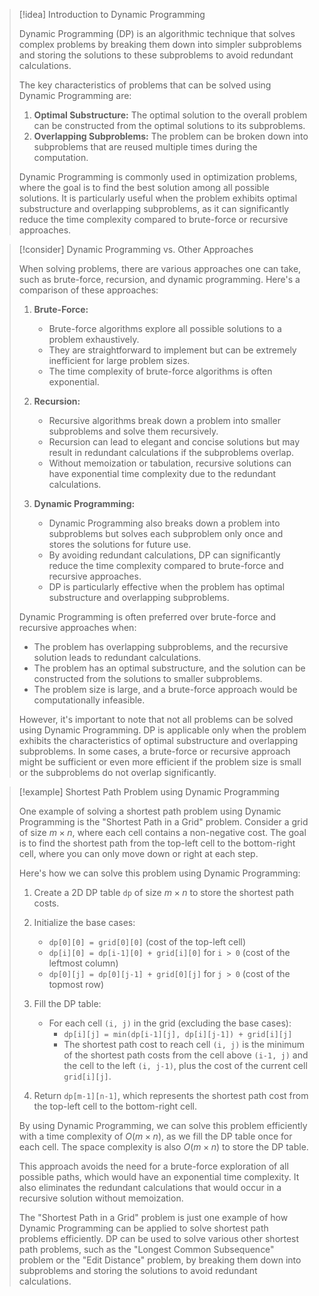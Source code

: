 > [!idea] Introduction to Dynamic Programming
>
> Dynamic Programming (DP) is an algorithmic technique that solves complex problems by breaking them down into simpler subproblems and storing the solutions to these subproblems to avoid redundant calculations.
>
> The key characteristics of problems that can be solved using Dynamic Programming are:
> 1. **Optimal Substructure:** The optimal solution to the overall problem can be constructed from the optimal solutions to its subproblems.
> 2. **Overlapping Subproblems:** The problem can be broken down into subproblems that are reused multiple times during the computation.
>
> Dynamic Programming is commonly used in optimization problems, where the goal is to find the best solution among all possible solutions. It is particularly useful when the problem exhibits optimal substructure and overlapping subproblems, as it can significantly reduce the time complexity compared to brute-force or recursive approaches.

> [!consider] Dynamic Programming vs. Other Approaches
>
> When solving problems, there are various approaches one can take, such as brute-force, recursion, and dynamic programming. Here's a comparison of these approaches:
>
> 1. **Brute-Force:**
>    - Brute-force algorithms explore all possible solutions to a problem exhaustively.
>    - They are straightforward to implement but can be extremely inefficient for large problem sizes.
>    - The time complexity of brute-force algorithms is often exponential.
>
> 2. **Recursion:**
>    - Recursive algorithms break down a problem into smaller subproblems and solve them recursively.
>    - Recursion can lead to elegant and concise solutions but may result in redundant calculations if the subproblems overlap.
>    - Without memoization or tabulation, recursive solutions can have exponential time complexity due to the redundant calculations.
>
> 3. **Dynamic Programming:**
>    - Dynamic Programming also breaks down a problem into subproblems but solves each subproblem only once and stores the solutions for future use.
>    - By avoiding redundant calculations, DP can significantly reduce the time complexity compared to brute-force and recursive approaches.
>    - DP is particularly effective when the problem has optimal substructure and overlapping subproblems.
>
> Dynamic Programming is often preferred over brute-force and recursive approaches when:
> - The problem has overlapping subproblems, and the recursive solution leads to redundant calculations.
> - The problem has an optimal substructure, and the solution can be constructed from the solutions to smaller subproblems.
> - The problem size is large, and a brute-force approach would be computationally infeasible.
>
> However, it's important to note that not all problems can be solved using Dynamic Programming. DP is applicable only when the problem exhibits the characteristics of optimal substructure and overlapping subproblems. In some cases, a brute-force or recursive approach might be sufficient or even more efficient if the problem size is small or the subproblems do not overlap significantly.

> [!example] Shortest Path Problem using Dynamic Programming
>
> One example of solving a shortest path problem using Dynamic Programming is the "Shortest Path in a Grid" problem. Consider a grid of size $m \times n$, where each cell contains a non-negative cost. The goal is to find the shortest path from the top-left cell to the bottom-right cell, where you can only move down or right at each step.
>
> Here's how we can solve this problem using Dynamic Programming:
>
> 1. Create a 2D DP table `dp` of size $m \times n$ to store the shortest path costs.
>
> 2. Initialize the base cases:
>    - `dp[0][0] = grid[0][0]` (cost of the top-left cell)
>    - `dp[i][0] = dp[i-1][0] + grid[i][0]` for `i > 0` (cost of the leftmost column)
>    - `dp[0][j] = dp[0][j-1] + grid[0][j]` for `j > 0` (cost of the topmost row)
>
> 3. Fill the DP table:
>    - For each cell `(i, j)` in the grid (excluding the base cases):
>      - `dp[i][j] = min(dp[i-1][j], dp[i][j-1]) + grid[i][j]`
>      - The shortest path cost to reach cell `(i, j)` is the minimum of the shortest path costs from the cell above `(i-1, j)` and the cell to the left `(i, j-1)`, plus the cost of the current cell `grid[i][j]`.
>
> 4. Return `dp[m-1][n-1]`, which represents the shortest path cost from the top-left cell to the bottom-right cell.
>
> By using Dynamic Programming, we can solve this problem efficiently with a time complexity of $O(m \times n)$, as we fill the DP table once for each cell. The space complexity is also $O(m \times n)$ to store the DP table.
>
> This approach avoids the need for a brute-force exploration of all possible paths, which would have an exponential time complexity. It also eliminates the redundant calculations that would occur in a recursive solution without memoization.
>
> The "Shortest Path in a Grid" problem is just one example of how Dynamic Programming can be applied to solve shortest path problems efficiently. DP can be used to solve various other shortest path problems, such as the "Longest Common Subsequence" problem or the "Edit Distance" problem, by breaking them down into subproblems and storing the solutions to avoid redundant calculations.


